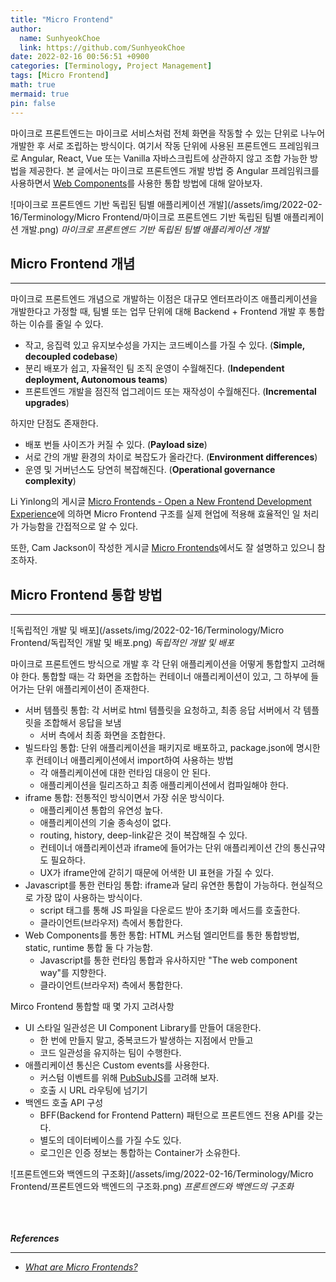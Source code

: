```yaml
---
title: "Micro Frontend"
author:
  name: SunhyeokChoe
  link: https://github.com/SunhyeokChoe
date: 2022-02-16 00:56:51 +0900
categories: [Terminology, Project Management]
tags: [Micro Frontend]
math: true
mermaid: true
pin: false
---
```


마이크로 프론트엔드는 마이크로 서비스처럼 전체 화면을 작동할 수 있는 단위로 나누어 개발한 후 서로 조립하는 방식이다. 여기서 작동 단위에 사용된 프론트엔드 프레임워크로 Angular, React, Vue 또는 Vanilla 자바스크립트에 상관하지 않고 조합 가능한 방법을 제공한다. 본 글에서는 마이크로 프론트엔드 개발 방법 중 Angular 프레임워크를 사용하면서 [Web Components](https://developer.mozilla.org/ko/docs/Web/Web_Components)를 사용한 통합 방법에 대해 알아보자.

![마이크로 프론트엔드 기반 독립된 팀별 애플리케이션 개발](/assets/img/2022-02-16/Terminology/Micro Frontend/마이크로 프론트엔드 기반 독립된 팀별 애플리케이션 개발.png)
_마이크로 프론트엔드 기반 독립된 팀별 애플리케이션 개발_

## Micro Frontend 개념

---

마이크로 프론트엔드 개념으로 개발하는 이점은 대규모 엔터프라이즈 애플리케이션을 개발한다고 가정할 때, 팀별 또는 업무 단위에 대해 Backend + Frontend 개발 후 통합하는 이슈를 줄일 수 있다.

- 작고, 응집력 있고 유지보수성을 가지는 코드베이스를 가질 수 있다. (**Simple, decoupled codebase**)
- 분리 배포가 쉽고, 자율적인 팀 조직 운영이 수월해진다. (**Independent deployment, Autonomous teams**)
- 프론트엔드 개발을 점진적 업그레이드 또는 재작성이 수월해진다. (**Incremental upgrades**)

하지만 단점도 존재한다.

- 배포 번들 사이즈가 커질 수 있다. (**Payload size**)
- 서로 간의 개발 환경의 차이로 복잡도가 올라간다. (**Environment differences**)
- 운영 및 거버넌스도 당연히 복잡해진다. (**Operational governance complexity**)

Li Yinlong의 게시글 [Micro Frontends - Open a New Frontend Development Experience](https://www.thoughtworks.com/radar/techniques/micro-frontends)에 의하면 Micro Frontend 구조를 실제 현업에 적용해 효율적인 일 처리가 가능함을 간접적으로 알 수 있다.

또한, Cam Jackson이 작성한 게시글 [Micro Frontends](https://martinfowler.com/articles/micro-frontends.html)에서도 잘 설명하고 있으니 참조하자.

## Micro Frontend 통합 방법

---

![독립적인 개발 및 배포](/assets/img/2022-02-16/Terminology/Micro Frontend/독립적인 개발 및 배포.png)
_독립적인 개발 및 배포_

마이크로 프론트엔드 방식으로 개발 후 각 단위 애플리케이션을 어떻게 통합할지 고려해야 한다. 통합할 때는 각 화면을 조합하는 컨테이너 애플리케이션이 있고, 그 하부에 들어가는 단위 애플리케이션이 존재한다.

- 서버 템플릿 통합: 각 서버로 html 템플릿을 요청하고, 최종 응답 서버에서 각 템플릿을 조합해서 응답을 보냄
  - 서버 측에서 최종 화면을 조합한다.
- 빌드타임 통합: 단위 애플리케이션을 패키지로 배포하고, package.json에 명시한 후 컨테이너 애플리케이션에서 import하여 사용하는 방법
  - 각 애플리케이션에 대한 런타임 대응이 안 된다.
  - 애플리케이션을 릴리즈하고 최종 애플리케이션에서 컴파일해야 한다.
- iframe 통합: 전통적인 방식이면서 가장 쉬운 방식이다.
  - 애플리케이션 통합의 유연성 높다.
  - 애플리케이션의 기술 종속성이 없다.
  - routing, history, deep-link같은 것이 복잡해질 수 있다.
  - 컨테이너 애플리케이션과 iframe에 들어가는 단위 애플리케이션 간의 통신규약도 필요하다.
  - UX가 iframe안에 갇히기 때문에 어색한 UI 표현을 가질 수 있다.
- Javascript를 통한 런타임 통합: iframe과 달리 유연한 통합이 가능하다. 현실적으로 가장 많이 사용하는 방식이다.
  - script 태그를 통해 JS 파일을 다운로드 받아 초기화 메서드를 호출한다.
  - 클라이언트(브라우저) 측에서 통합한다.
- Web Components를 통한 통합: HTML 커스텀 엘리먼트를 통한 통합방법, static, runtime 통합 둘 다 가능함.
  - Javascript를 통한 런타임 통합과 유사하지만 "The web component way"를 지향한다.
  - 클라이언트(브라우저) 측에서 통합한다.

Mirco Frontend 통합할 때 몇 가지 고려사항

- UI 스타일 일관성은 UI Component Library를 만들어 대응한다.
  - 한 번에 만들지 말고, 중복코드가 발생하는 지점에서 만들고
  - 코드 일관성을 유지하는 팀이 수행한다.
- 애플리케이션 통신은 Custom events를 사용한다.
  - 커스텀 이벤트를 위해 [PubSubJS](https://github.com/mroderick/PubSubJS)를 고려해 보자.
  - 호출 시 URL 라우팅에 넘기기
- 백엔드 호출 API 구성
  - BFF(Backend for Frontend Pattern) 패턴으로 프론트엔드 전용 API를 갖는다.
  - 별도의 데이터베이스를 가질 수도 있다.
  - 로그인은 인증 정보는 통합하는 Container가 소유한다.

![프론트엔드와 백엔드의 구조화](/assets/img/2022-02-16/Terminology/Micro Frontend/프론트엔드와 백엔드의 구조화.png)
_프론트엔드와 백엔드의 구조화_

<br/><br/><br/>
**_References_**

---

- [_What are Micro Frontends?_](https://micro-frontends.org/)
